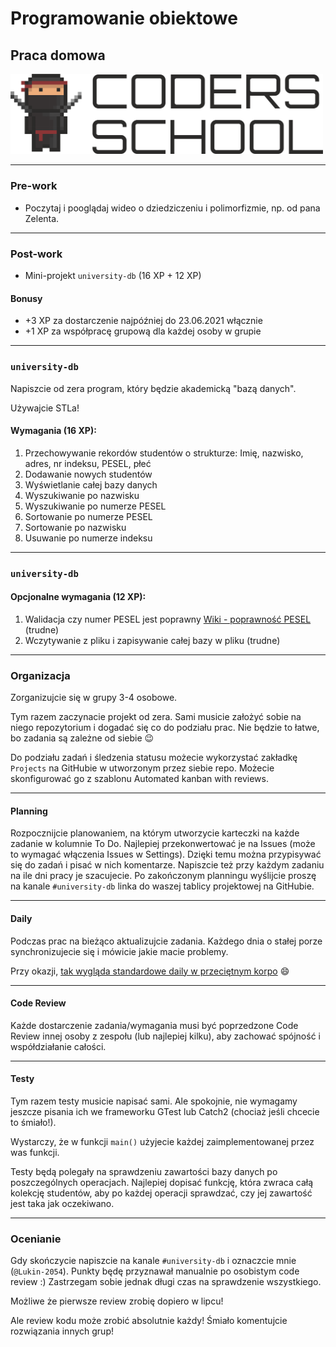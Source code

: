 <!-- .slide: data-background="#111111" -->

# Programowanie obiektowe

## Praca domowa

<a href="https://coders.school">
    <img width="500" src="../coders_school_logo.png" alt="Coders School" class="plain">
</a>

___

### Pre-work

* Poczytaj i pooglądaj wideo o dziedziczeniu i polimorfizmie, np. od pana Zelenta.

___

### Post-work

* Mini-projekt `university-db` (16 XP + 12 XP)

#### Bonusy

* +3 XP za dostarczenie najpóźniej do 23.06.2021 włącznie
* +1 XP za współpracę grupową dla każdej osoby w grupie

___
<!-- .slide: style="font-size: 0.9em" -->

### `university-db`

Napiszcie od zera program, który będzie akademicką "bazą danych".

Używajcie STLa!

#### Wymagania (16 XP):

1. Przechowywanie rekordów studentów o strukturze: Imię, nazwisko, adres, nr indeksu, PESEL, płeć
2. Dodawanie nowych studentów
3. Wyświetlanie całej bazy danych
4. Wyszukiwanie po nazwisku
5. Wyszukiwanie po numerze PESEL
6. Sortowanie po numerze PESEL
7. Sortowanie po nazwisku
8. Usuwanie po numerze indeksu

___

### `university-db`

#### Opcjonalne wymagania (12 XP):

1. Walidacja czy numer PESEL jest poprawny [Wiki - poprawność PESEL](https://pl.wikipedia.org/wiki/PESEL#Cyfra_kontrolna_i_sprawdzanie_poprawności_numeru) (trudne)
2. Wczytywanie z pliku i zapisywanie całej bazy w pliku (trudne)

___

### Organizacja

Zorganizujcie się w grupy 3-4 osobowe.

Tym razem zaczynacie projekt od zera. Sami musicie założyć sobie na niego repozytorium i dogadać się co do podziału prac. Nie będzie to łatwe, bo zadania są zależne od siebie 😉

Do podziału zadań i śledzenia statusu możecie wykorzystać zakładkę `Projects` na GitHubie w utworzonym przez siebie repo. Możecie skonfigurować go z szablonu Automated kanban with reviews.

___

#### Planning

Rozpocznijcie planowaniem, na którym utworzycie karteczki na każde zadanie w kolumnie To Do. Najlepiej przekonwertować je na Issues (może to wymagać włączenia Issues w Settings). Dzięki temu można przypisywać się do zadań i pisać w nich komentarze. Napiszcie też przy każdym zadaniu na ile dni pracy je szacujecie. Po zakończonym planningu wyślijcie proszę na kanale `#university-db` linka do waszej tablicy projektowej na GitHubie.

___

#### Daily

Podczas prac na bieżąco aktualizujcie zadania. Każdego dnia o stałej porze synchronizujecie się i mówicie jakie macie problemy.

Przy okazji, [tak wygląda standardowe daily w przeciętnym korpo](https://www.youtube.com/watch?v=xdqAgYP113M) 😄

___

#### Code Review

Każde dostarczenie zadania/wymagania musi być poprzedzone Code Review innej osoby z zespołu (lub najlepiej kilku), aby zachować spójność i współdziałanie całości.

___

#### Testy

Tym razem testy musicie napisać sami. Ale spokojnie, nie wymagamy jeszcze pisania ich we frameworku GTest lub Catch2 (chociaż jeśli chcecie to śmiało!).

Wystarczy, że w funkcji `main()` użyjecie każdej zaimplementowanej przez was funkcji.

Testy będą polegały na sprawdzeniu zawartości bazy danych po poszczególnych operacjach. Najlepiej dopisać funkcję, która zwraca całą kolekcję studentów, aby po każdej operacji sprawdzać, czy jej zawartość jest taka jak oczekiwano.

___

### Ocenianie

Gdy skończycie napiszcie na kanale `#university-db` i oznaczcie mnie (`@Lukin-2054`). Punkty będę przyznawał manualnie po osobistym code review :) Zastrzegam sobie jednak długi czas na sprawdzenie wszystkiego.

Możliwe że pierwsze review zrobię dopiero w lipcu!

Ale review kodu może zrobić absolutnie każdy! Śmiało komentujcie rozwiązania innych grup!
